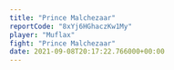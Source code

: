 ```yaml
---
title: "Prince Malchezaar"
reportCode: "8xYj6HGhaczKw1My"
player: "Muflax"
fight: "Prince Malchezaar"
date: 2021-09-08T20:17:22.766000+00:00
---
```

